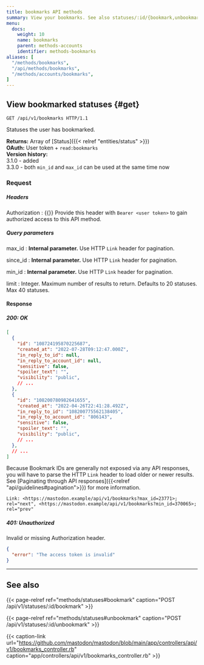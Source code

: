 ```yaml
---
title: bookmarks API methods
summary: View your bookmarks. See also statuses/:id/{bookmark,unbookmark}
menu:
  docs:
    weight: 10
    name: bookmarks
    parent: methods-accounts
    identifier: methods-bookmarks
aliases: [
  "/methods/bookmarks",
  "/api/methods/bookmarks",
  "/methods/accounts/bookmarks",
]
---
```


<style>
#TableOfContents ul ul ul {display: none}
</style>

## View bookmarked statuses {#get}

```http
GET /api/v1/bookmarks HTTP/1.1
```

Statuses the user has bookmarked.

**Returns:** Array of [Status]({{< relref "entities/status" >}})\
**OAuth:** User token + `read:bookmarks`\
**Version history:**\
3.1.0 - added\
3.3.0 - both `min_id` and `max_id` can be used at the same time now

### Request
##### Headers

Authorization
: {{<required>}} Provide this header with `Bearer <user token>` to gain authorized access to this API method.

##### Query parameters

max_id 
: **Internal parameter.** Use HTTP `Link` header for pagination.

since_id
: **Internal parameter.** Use HTTP `Link` header for pagination.

min_id
: **Internal parameter.** Use HTTP `Link` header for pagination.

limit
: Integer. Maximum number of results to return. Defaults to 20 statuses. Max 40 statuses.

#### Response
##### 200: OK

```json
[
  {
    "id": "108724195870225687",
    "created_at": "2022-07-28T09:12:47.000Z",
    "in_reply_to_id": null,
    "in_reply_to_account_id": null,
    "sensitive": false,
    "spoiler_text": "",
    "visibility": "public",
    // ...
  },
  {
    "id": "108200780982641655",
    "created_at": "2022-04-26T22:41:28.492Z",
    "in_reply_to_id": "108200775562138405",
    "in_reply_to_account_id": "806143",
    "sensitive": false,
    "spoiler_text": "",
    "visibility": "public",
    // ...
  },
  // ...
]
```

Because Bookmark IDs are generally not exposed via any API responses, you will have to parse the HTTP `Link` header to load older or newer results. See [Paginating through API responses]({{<relref "api/guidelines#pagination">}}) for more information.

```http
Link: <https://mastodon.example/api/v1/bookmarks?max_id=23771>; rel="next", <https://mastodon.example/api/v1/bookmarks?min_id=370065>; rel="prev"
```

##### 401: Unauthorized

Invalid or missing Authorization header.

```json
{
  "error": "The access token is invalid"
}
```

---

## See also

{{< page-relref ref="methods/statuses#bookmark" caption="POST /api/v1/statuses/:id/bookmark" >}}

{{< page-relref ref="methods/statuses#unbookmark" caption="POST /api/v1/statuses/:id/unbookmark" >}}

{{< caption-link url="https://github.com/mastodon/mastodon/blob/main/app/controllers/api/v1/bookmarks_controller.rb" caption="app/controllers/api/v1/bookmarks_controller.rb" >}}